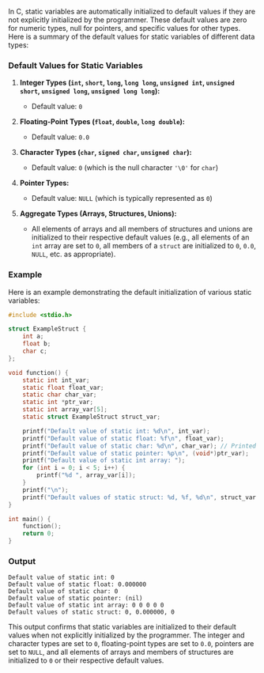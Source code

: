 In C, static variables are automatically initialized to default values if they are not explicitly initialized by the programmer. These default values are zero for numeric types, null for pointers, and specific values for other types. Here is a summary of the default values for static variables of different data types:

### Default Values for Static Variables

1. **Integer Types (`int`, `short`, `long`, `long long`, `unsigned int`, `unsigned short`, `unsigned long`, `unsigned long long`):**
   - Default value: `0`

2. **Floating-Point Types (`float`, `double`, `long double`):**
   - Default value: `0.0`

3. **Character Types (`char`, `signed char`, `unsigned char`):**
   - Default value: `0` (which is the null character `'\0'` for `char`)

4. **Pointer Types:**
   - Default value: `NULL` (which is typically represented as `0`)

5. **Aggregate Types (Arrays, Structures, Unions):**
   - All elements of arrays and all members of structures and unions are initialized to their respective default values (e.g., all elements of an `int` array are set to `0`, all members of a `struct` are initialized to `0`, `0.0`, `NULL`, etc. as appropriate).

### Example

Here is an example demonstrating the default initialization of various static variables:

```c
#include <stdio.h>

struct ExampleStruct {
    int a;
    float b;
    char c;
};

void function() {
    static int int_var;
    static float float_var;
    static char char_var;
    static int *ptr_var;
    static int array_var[5];
    static struct ExampleStruct struct_var;

    printf("Default value of static int: %d\n", int_var);
    printf("Default value of static float: %f\n", float_var);
    printf("Default value of static char: %d\n", char_var); // Printed as an integer
    printf("Default value of static pointer: %p\n", (void*)ptr_var);
    printf("Default value of static int array: ");
    for (int i = 0; i < 5; i++) {
        printf("%d ", array_var[i]);
    }
    printf("\n");
    printf("Default values of static struct: %d, %f, %d\n", struct_var.a, struct_var.b, struct_var.c);
}

int main() {
    function();
    return 0;
}
```

### Output

```
Default value of static int: 0
Default value of static float: 0.000000
Default value of static char: 0
Default value of static pointer: (nil)
Default value of static int array: 0 0 0 0 0 
Default values of static struct: 0, 0.000000, 0
```

This output confirms that static variables are initialized to their default values when not explicitly initialized by the programmer. The integer and character types are set to `0`, floating-point types are set to `0.0`, pointers are set to `NULL`, and all elements of arrays and members of structures are initialized to `0` or their respective default values.